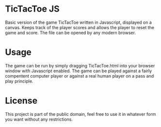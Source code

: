 # TicTacToe JS
Basic version of the game TicTacToe written in Javascript, displayed on a canvas. Keeps track of the player scores and allows the player to reset the game and score. The file can be opened by any modern browser.

# Usage
The game can be run by simply dragging TicTacToe.html into your browser window with Javascript enabled. The game can be played against a fairly compentent computer player or against a real human player on a pass and play principle.

# License
This project is part of the public domain, feel free to use it in whatever form you want without any restrictions.
